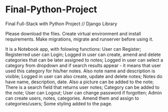 # Final-Python-Project
Final Full-Stack with Python Project // Django Library

Please download the files. Create virtual environment and install requirements. Make migrations, migrate and runserver before using it.

It is a Notebook app, with folowing functions:
User can Register;
Registerred user can Login;
Logged in user can create, amend and delete categories that can be later assigned to notes;
Logged in user can select a category from dropdown and if search results appear - it means that user used this category for his/her notes. Also note name and description is visible;
Logged in user can also create, update and delete notes;
Notes do have name, description, date. Also a picture can be added to the note;
There is a search field that returns user notes;
Category can be added to the note;
User can Logout;
User can change password if forgotten;
Admin can create users, notes, categories. Amend them and assign to categories/users;
Some styling added to the page.
